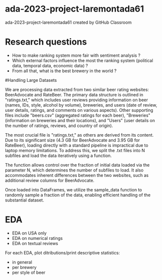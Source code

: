 # ada-2023-project-laremontada61
ada-2023-project-laremontada61 created by GitHub Classroom

# Research questions
- How to make ranking system more fair with sentiment analysis ?
- Which external factors influence the most the ranking system (political data, temporal data, economic data) ?
- From all that, what is the best brewery in the world ?



#Handling Large Datasets

We are processing data extracted from two similar beer rating websites: BeerAdvocate and RateBeer. The primary data structure is outlined in "ratings.txt," which includes user reviews providing information on beer (names, IDs, style, alcohol by volume), breweries, and users (date of review, user details, ratings, and comments on various aspects). Other supporting files include "beers.csv" (aggregated ratings for each beer), "Breweries" (information on breweries and their locations), and "Users" (user details on the number of ratings, reviews, and country of origin).

The most crucial file is "ratings.txt," as others are derived from its content. Due to its significant size (4.3 GB for BeerAdvocate and 3.95 GB for RateBeer), loading directly with a standard pipeline is impractical due to laptop memory limitations. To address this, we split the .txt files into N subfiles and load the data iteratively using a function.

The function allows control over the fraction of initial data loaded via the parameter N, which determines the number of subfiles to load. It also accommodates inherent differences between the two websites, such as additional review columns for BeerAdvocate.

Once loaded into DataFrames, we utilize the sample_data function to randomly sample a fraction of the data, enabling efficient handling of the substantial dataset.

# EDA
- EDA on USA only
- EDA on numerical ratings
- EDA on textual reviews

For each EDA, plot ditributions/print descriptive statistics:
- in general
- per brewery
- per style of beer
